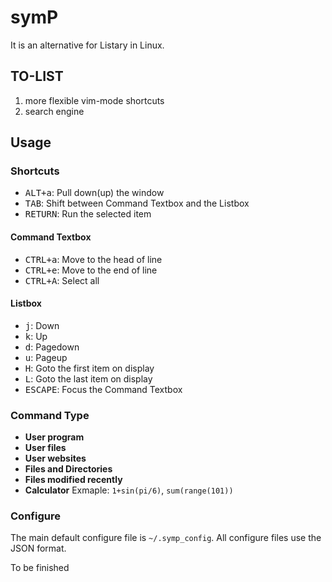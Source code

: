 # symP

It is an alternative for Listary in Linux.

## TO-LIST
1. more flexible vim-mode shortcuts
2. search engine

## Usage

### Shortcuts
* <kbd>ALT+a</kbd>: Pull down(up) the window
* <kbd>TAB</kbd>: Shift between Command Textbox and the Listbox
* <kbd>RETURN</kbd>: Run the selected item

#### Command Textbox
* <kbd>CTRL+a</kbd>: Move to the head of line
* <kbd>CTRL+e</kbd>: Move to the end of line
* <kbd>CTRL+A</kbd>: Select all

#### Listbox
* <kbd>j</kbd>: Down
* <kbd>k</kbd>: Up
* <kbd>d</kbd>: Pagedown
* <kbd>u</kbd>: Pageup
* <kbd>H</kbd>: Goto the first item on display
* <kbd>L</kbd>: Goto the last item on display
* <kbd>ESCAPE</kbd>: Focus the Command Textbox

### Command Type

* **User program**
* **User files**
* **User websites**
* **Files and Directories**
* **Files modified recently**
* **Calculator**
    Exmaple: `1+sin(pi/6)`, `sum(range(101))`

### Configure
The main default configure file is `~/.symp_config`. All configure files use the JSON format.

To be finished
